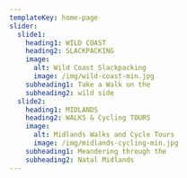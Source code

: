 ```yaml
---
templateKey: home-page
slider:
  slide1:
    heading1: WILD COAST
    heading2: SLACKPACKING
    image:
      alt: Wild Coast Slackpacking
      image: /img/wild-coast-min.jpg
    subheading1: Take a Walk on the
    subheading2: wild side
  slide2:
    heading1: MIDLANDS
    heading2: WALKS & Cycling TOURS
    image:
      alt: Midlands Walks and Cycle Tours
      image: /img/midlands-cycling-min.jpg
    subheading1: Meandering through the
    subheading2: Natal Midlands
---
```


